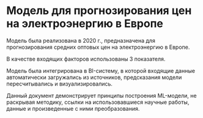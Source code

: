 # Модель для прогнозирования цен на электроэнергию в Европе
<p>Модель была реализована в 2020 г., предназначена для прогнозирования средних оптовых цен на электроэнергию в Европе.</p>
<p>В качестве входящих факторов использованы 3 показателя.</p>
<p>Модель была интегрирована в BI-систему, в которой входящие данные автоматически загружались из источников, предсказания модели пересчитывались и визуализировались.</p>
<p>Данный документ демонстрирует принципы построения ML-модели, не раскрывая методику, ссылки на использовавшиеся научные работы, данные и произведенные с ними преобразования.</p>
